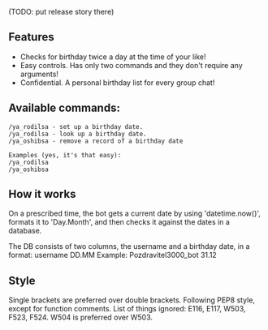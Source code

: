 (TODO: put release story there)

## Features

- Checks for birthday twice a day at the time of your like!
- Easy controls. Has only two commands and they don't require any arguments!
- Confidential. A personal birthday list for every group chat!

## Available commands:

    /ya_rodilsa - set up a birthday date.
    /ya_rodilsa - look up a birthday date.
    /ya_oshibsa - remove a record of a birthday date

    Examples (yes, it's that easy):
    /ya_rodilsa
    /ya_oshibsa

## How it works

On a prescribed time, the bot gets a current date
by using 'datetime.now()', formats it to 'Day.Month',
and then checks it against the dates in a database.

The DB consists of two columns, the username and a birthday date, in a format: username DD.MM
Example: Pozdravitel3000_bot 31.12

## Style

Single brackets are preferred over double brackets.
Following PEP8 style, except for function comments.
List of things ignored: E116, E117, W503, F523, F524.
W504 is preferred over W503.